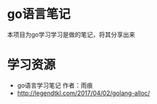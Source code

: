 # go语言笔记
本项目为go学习学习是做的笔记，将其分享出来

# 学习资源
+ go语言学习笔记 作者：雨痕
+ http://legendtkl.com/2017/04/02/golang-alloc/